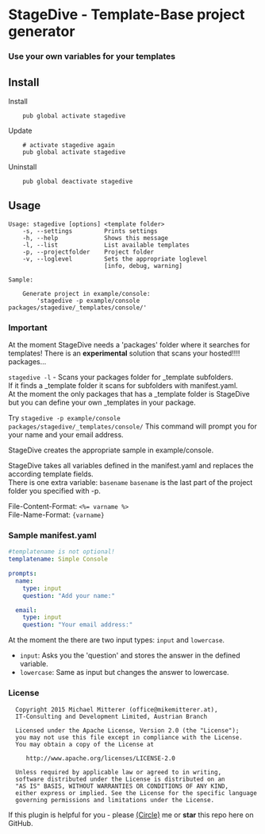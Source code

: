# StageDive - Template-Base project generator
### Use your own variables for your templates

## Install
Install
```shell
    pub global activate stagedive
```

Update
```shell
    # activate stagedive again
    pub global activate stagedive
```

Uninstall
```shell
    pub global deactivate stagedive   
```    

## Usage

```shell
Usage: stagedive [options] <template folder>
    -s, --settings         Prints settings
    -h, --help             Shows this message
    -l, --list             List available templates
    -p, --projectfolder    Project folder
    -v, --loglevel         Sets the appropriate loglevel
                           [info, debug, warning]

Sample:

    Generate project in example/console:
        'stagedive -p example/console packages/stagedive/_templates/console/'
```

### Important
At the moment StageDive needs a 'packages' folder where it searches for templates!
There is an **experimental** solution that scans your hosted!!!! packages...

`stagedive -l` - Scans your packages folder for \_template subfolders.  
If it finds a \_template folder it scans for subfolders with manifest.yaml.  
At the moment the only packages that has a \_template folder is StageDive but you
can define your own \_templates in your package.

Try `stagedive -p example/console packages/stagedive/_templates/console/` 
This command will prompt you for your name and your email address.  

StageDive creates the appropriate sample in example/console.

StageDive takes all variables defined in the manifest.yaml and replaces the according template fields.  
There is one extra variable: `basename` 
`basename` is the last part of the project folder you specified with -p.  
 
File-Content-Format: `<%= varname %>`  
File-Name-Format: `{varname}`

### Sample manifest.yaml

```yaml
#templatename is not optional!
templatename: Simple Console

prompts:
  name:
    type: input
    question: "Add your name:"

  email:
    type: input
    question: "Your email address:"
```

At the moment the there are two input types: `input` and `lowercase`.

- `input`:      Asks you the 'question' and stores the answer in the defined variable.
- `lowercase`:  Same as input but changes the answer to lowercase.
 
### License
  
      Copyright 2015 Michael Mitterer (office@mikemitterer.at),
      IT-Consulting and Development Limited, Austrian Branch
  
      Licensed under the Apache License, Version 2.0 (the "License");
      you may not use this file except in compliance with the License.
      You may obtain a copy of the License at
  
         http://www.apache.org/licenses/LICENSE-2.0
  
      Unless required by applicable law or agreed to in writing,
      software distributed under the License is distributed on an
      "AS IS" BASIS, WITHOUT WARRANTIES OR CONDITIONS OF ANY KIND,
      either express or implied. See the License for the specific language
      governing permissions and limitations under the License.
  
  
If this plugin is helpful for you - please [(Circle)](http://gplus.mikemitterer.at/) me
or **star** this repo here on GitHub.



